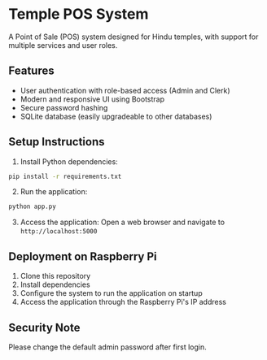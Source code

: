# Temple POS System

A Point of Sale (POS) system designed for Hindu temples, with support for multiple services and user roles.

## Features
- User authentication with role-based access (Admin and Clerk)
- Modern and responsive UI using Bootstrap
- Secure password hashing
- SQLite database (easily upgradeable to other databases)

## Setup Instructions

1. Install Python dependencies:
```bash
pip install -r requirements.txt
```

2. Run the application:
```bash
python app.py
```

3. Access the application:
Open a web browser and navigate to `http://localhost:5000`

## Deployment on Raspberry Pi
1. Clone this repository
2. Install dependencies
3. Configure the system to run the application on startup
4. Access the application through the Raspberry Pi's IP address

## Security Note
Please change the default admin password after first login.
